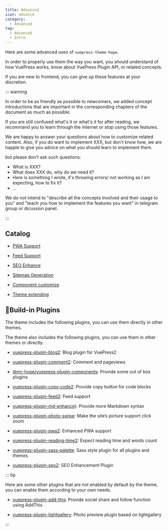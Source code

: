 ```yaml
---
title: Advanced
icon: advance
category:
  - Advanced
tag:
  - Advanced
  - Intro
---
```


Here are some advanced uses of `vuepress-theme-hope`.

In order to properly use them the way you want, you should understand of how VuePress works, know about VuePress Plugin API, or related concepts.

If you are new to frontend, you can give up these features at your discretion.

::: warning

In order to be as friendly as possible to newcomers, we added concept introductions that are important in the corresponding chapters of the document as much as possible.

If you are still confused what's it or what's it for after reading, we recommand you to learn through the internet or stop using those features.

We are happy to answer your questions about how to customize related content. Also, if you do want to implement XXX, but don't know how, we are happle to give you advice on what you should learn to implement them.

but please don't ask such questions:

- What is XXX?
- What does XXX do, why do we need it?
- Here is something I wrote, it's throwing errors/ not working as I am expecting, how to fix it?
- ...

We do not intend to "describe all the concepts involved and their usage to you" and "teach you how to implement the features you want" in telegram group or dicussion panel.

:::

## Catalog

- [PWA Support](pwa.md)

- [Feed Support](feed.md)

- [SEO Enhance](seo.md)

- [Sitemap Generation](sitemap.md)

- [Component customize](customize.md)

- [Theme extending](extend.md)

## 🧩Build-in Plugins

The theme includes the following plugins, you can use them directly in other themes.

The theme also includes the following plugins, you can use them in other themes or directly.

- [vuepress-plugin-blog2][blog2]: Blog plugin for VuePress2

- [vuepress-plugin-comment2][comment2]: Comment and pageviews

- [@mr-hope/vuepress-plugin-components][components]: Provide some out of box plugins

- [vuepress-plugin-copy-code2][copy-code2]: Provide copy button for code blocks

- [vuepress-plugin-feed2][feed2]: Feed support

- [vuepress-plugin-md-enhance][md-enhance]): Provide more Markdown syntax

- [vuepress-plugin-photo-swipe][photo-swipe]: Make the site’s picture support click zoom

- [vuepress-plugin-pwa2][pwa2]: Enhanced PWA support

- [vuepress-plugin-reading-time2][reading-time2]: Expect reading time and words count

- [vuepress-plugin-sass-palette][sass-palette]: Sass style plugin for all plugins and themes

- [vuepress-plugin-seo2][seo2]: SEO Enhancement Plugin

::: tip

Here are some other plugins that are not enabled by default by the theme, you can enable them according to your own needs.

- [vuepress-plugin-add-this][add-this]: Provide sociel share and follow function using AddThis

- [vuepress-plugin-lightgallery][lightgallery]: Photo preview plugin based on lightgallery

:::

[add-this]: https://vuepress-theme-hope.github.io/v2/add-this/
[blog2]: https://vuepress-theme-hope.github.io/v2/blog/
[comment2]: https://vuepress-theme-hope.github.io/v2/comment/
[components]: https://vuepress-theme-hope.github.io/v2/components/
[copy-code2]: https://vuepress-theme-hope.github.io/v2/copy-code/
[feed2]: https://vuepress-theme-hope.github.io/v2/feed/
[lightgallery]: https://vuepress-theme-hope.github.io/v2/lightgallery/
[md-enhance]: https://vuepress-theme-hope.github.io/v2/md-enhance/
[photo-swipe]: https://vuepress-theme-hope.github.io/v2/photo-swipe/
[pwa2]: https://vuepress-theme-hope.github.io/v2/pwa/
[reading-time2]: https://vuepress-theme-hope.github.io/v2/reading-time/
[sass-palette]: https://vuepress-theme-hope.github.io/v2/sass-palette/
[seo2]: https://vuepress-theme-hope.github.io/v2/seo/
